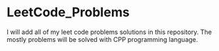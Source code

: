 # LeetCode_Problems
I will add all of my leet code problems solutions in this repository. The mostly problems will be solved with CPP programming language.
